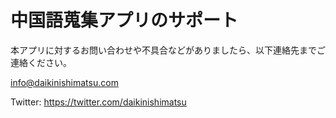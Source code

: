 # 中国語蒐集アプリのサポート

本アプリに対するお問い合わせや不具合などがありましたら、以下連絡先までご連絡ください。

info@daikinishimatsu.com

Twitter: https://twitter.com/daikinishimatsu
